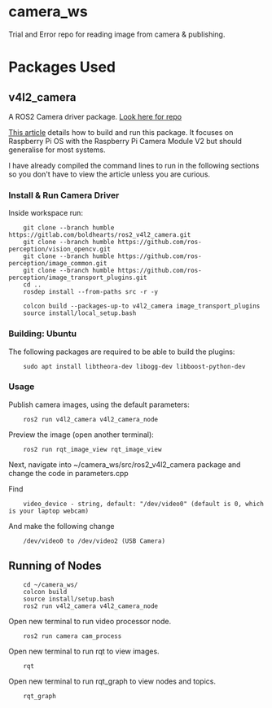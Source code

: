 # camera_ws
Trial and Error repo for reading image from camera & publishing.

# Packages Used
## v4l2_camera
A ROS2 Camera driver package. [Look here for repo](https://github.com/tier4/ros2_v4l2_camera/tree/galactic)

[This article](https://medium.com/swlh/raspberry-pi-ros-2-camera-eef8f8b94304) details how to build and run this package. It focuses on Raspberry Pi OS with the Raspberry Pi Camera Module V2 but should generalise for most systems. 

I have already compiled the command lines to run in the following sections so you don't have to view the article unless you are curious.

### Install & Run Camera Driver
Inside workspace run:

        git clone --branch humble https://gitlab.com/boldhearts/ros2_v4l2_camera.git
        git clone --branch humble https://github.com/ros-perception/vision_opencv.git
        git clone --branch humble https://github.com/ros-perception/image_common.git
        git clone --branch humble https://github.com/ros-perception/image_transport_plugins.git
        cd ..
        rosdep install --from-paths src -r -y

        colcon build --packages-up-to v4l2_camera image_transport_plugins
        source install/local_setup.bash

### Building: Ubuntu
The following packages are required to be able to build the plugins:

        sudo apt install libtheora-dev libogg-dev libboost-python-dev

### Usage
Publish camera images, using the default parameters:

        ros2 run v4l2_camera v4l2_camera_node

Preview the image (open another terminal):

        ros2 run rqt_image_view rqt_image_view

Next, navigate into ~/camera_ws/src/ros2_v4l2_camera package and change the code in parameters.cpp 

Find

        video_device - string, default: "/dev/video0" (default is 0, which is your laptop webcam)

And make the following change

        /dev/video0 to /dev/video2 (USB Camera)

## Running of Nodes

        cd ~/camera_ws/
        colcon build
        source install/setup.bash
        ros2 run v4l2_camera v4l2_camera_node

Open new terminal to run video processor node.
        
        ros2 run camera cam_process

Open new terminal to run rqt to view images.

        rqt

Open new terminal to run rqt_graph to view nodes and topics.

        rqt_graph
